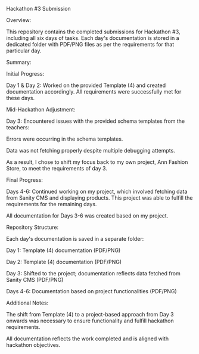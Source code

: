 Hackathon #3 Submission

Overview:

This repository contains the completed submissions for Hackathon #3, including all six days of tasks. Each day's documentation is stored in a dedicated folder with PDF/PNG files as per the requirements for that particular day.

Summary:

Initial Progress:

Day 1 & Day 2: Worked on the provided Template (4) and created documentation accordingly. All requirements were successfully met for these days.

Mid-Hackathon Adjustment:

Day 3: Encountered issues with the provided schema templates from the teachers:

Errors were occurring in the schema templates.

Data was not fetching properly despite multiple debugging attempts.

As a result, I chose to shift my focus back to my own project, Ann Fashion Store, to meet the requirements of day 3.

Final Progress:

Days 4-6: Continued working on my project, which involved fetching data from Sanity CMS and displaying products. This project was able to fulfill the requirements for the remaining days.

All documentation for Days 3-6 was created based on my project.

Repository Structure:

Each day's documentation is saved in a separate folder:

Day 1: Template (4) documentation (PDF/PNG)

Day 2: Template (4) documentation (PDF/PNG)

Day 3: Shifted to the project; documentation reflects data fetched from Sanity CMS (PDF/PNG)

Days 4-6: Documentation based on project functionalities (PDF/PNG)

Additional Notes:

The shift from Template (4) to a project-based approach from Day 3 onwards was necessary to ensure functionality and fulfill hackathon requirements.

All documentation reflects the work completed and is aligned with hackathon objectives.

